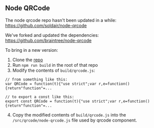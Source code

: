 ## Node QRCode

The node qrcode repo hasn't been updated in a while: https://github.com/soldair/node-qrcode

We've forked and updated the dependencies: https://github.com/braintree/node-qrcode

To bring in a new version:

1. Clone the [repo](https://github.com/braintree/node-qrcode)
2. Run `npm run build` in the root of that repo
3. Modify the contents of `build/qrcode.js`:

```
// from something like this:
var QRCode = function(t){"use strict";var r,e=function(){return"function"=...

// to export a const like this:
export const QRCode = function(t){"use strict";var r,e=function(){return"function"=...
```

4. Copy the modified contents of `build/qrcode.js` into the `/src/qrcode/node-qrcode.js` file
   used by qrcode component.

